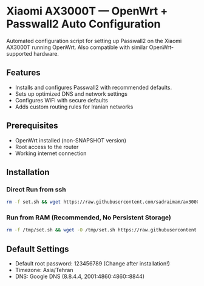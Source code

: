 # Xiaomi AX3000T — OpenWrt + Passwall2 Auto Configuration

Automated configuration script for setting up Passwall2 on the Xiaomi AX3000T running OpenWrt.
Also compatible with similar OpenWrt-supported hardware.

## Features
- Installs and configures Passwall2 with recommended defaults.
- Sets up optimized DNS and network settings
- Configures WiFi with secure defaults
- Adds custom routing rules for Iranian networks

## Prerequisites
- OpenWrt installed (non-SNAPSHOT version)
- Root access to the router
- Working internet connection

## Installation

### Direct Run from ssh
```bash
rm -f set.sh && wget https://raw.githubusercontent.com/sadraimam/ax3000t/refs/heads/main/set.sh && chmod 777 set.sh && sh set.sh
```
### Run from RAM (Recommended, No Persistent Storage)
```bash
rm -f /tmp/set.sh && wget -O /tmp/set.sh https://raw.githubusercontent.com/sadraimam/ax3000t/refs/heads/main/set.sh && chmod +x /tmp/set.sh && sh /tmp/set.sh
```


## Default Settings
- Default root password: 123456789 (Change after installation!)
- Timezone: Asia/Tehran
- DNS: Google DNS (8.8.4.4, 2001:4860:4860::8844)
